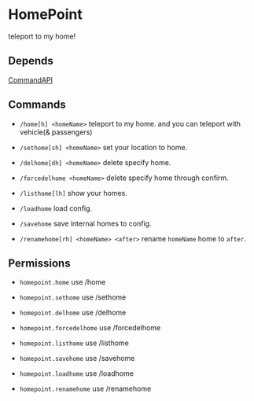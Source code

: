 # HomePoint
teleport to my home!

## Depends
[CommandAPI](https://www.spigotmc.org/resources/api-commandapi-1-13-1-19-2.62353/)

## Commands

* `/home[h] <homeName>`
teleport to my home. and you can teleport with vehicle(& passengers)

* `/sethome[sh] <homeName>`
set your location to home.

* `/delhome[dh] <homeName>`
delete specify home.

* `/forcedelhome <homeName>`
delete specify home through confirm.

* `/listhome[lh]`
show your homes.

* `/loadhome`
load config.

* `/savehome`
save internal homes to config.

* `/renamehome[rh] <homeName> <after>`
rename `homeName` home to `after`.

## Permissions

* `homepoint.home`
use /home

* `homepoint.sethome`
use /sethome

* `homepoint.delhome`
use /delhome

* `homepoint.forcedelhome`
use /forcedelhome

* `homepoint.listhome`
use /listhome

* `homepoint.savehome`
use /savehome

* `homepoint.loadhome`
use /loadhome

* `homepoint.renamehome`
use /renamehome
